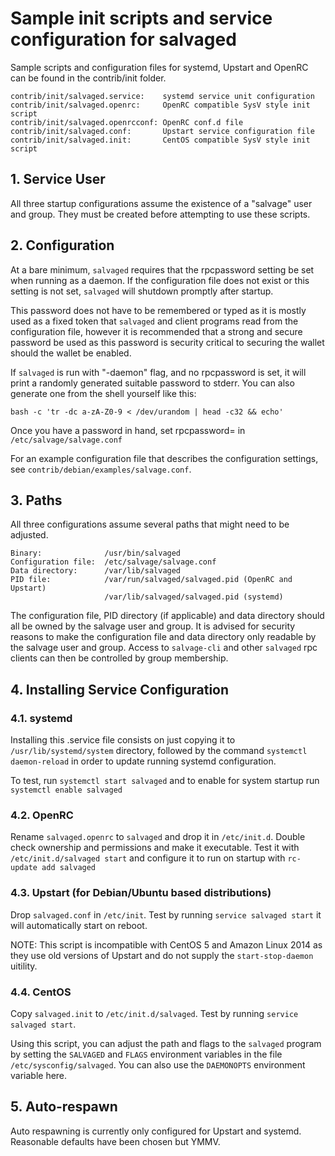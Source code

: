 # Sample init scripts and service configuration for salvaged

Sample scripts and configuration files for systemd, Upstart and OpenRC can be
found in the contrib/init folder.

```
contrib/init/salvaged.service:    systemd service unit configuration
contrib/init/salvaged.openrc:     OpenRC compatible SysV style init script
contrib/init/salvaged.openrcconf: OpenRC conf.d file
contrib/init/salvaged.conf:       Upstart service configuration file
contrib/init/salvaged.init:       CentOS compatible SysV style init script
```

## 1. Service User

All three startup configurations assume the existence of a "salvage" user and
group. They must be created before attempting to use these scripts.

## 2. Configuration

At a bare minimum, `salvaged` requires that the rpcpassword setting be set
when running as a daemon. If the configuration file does not exist or this
setting is not set, `salvaged` will shutdown promptly after startup.

This password does not have to be remembered or typed as it is mostly used as
a fixed token that `salvaged` and client programs read from the configuration
file, however it is recommended that a strong and secure password be used as
this password is security critical to securing the wallet should the wallet be
enabled.

If `salvaged` is run with "-daemon" flag, and no rpcpassword is set, it will
print a randomly generated suitable password to stderr. You can also generate
one from the shell yourself like this:

```
bash -c 'tr -dc a-zA-Z0-9 < /dev/urandom | head -c32 && echo'
```

Once you have a password in hand, set rpcpassword= in `/etc/salvage/salvage.conf`

For an example configuration file that describes the configuration settings,
see `contrib/debian/examples/salvage.conf`.

## 3. Paths

All three configurations assume several paths that might need to be adjusted.

```
Binary:              /usr/bin/salvaged
Configuration file:  /etc/salvage/salvage.conf
Data directory:      /var/lib/salvaged
PID file:            /var/run/salvaged/salvaged.pid (OpenRC and Upstart)
                     /var/lib/salvaged/salvaged.pid (systemd)
```

The configuration file, PID directory (if applicable) and data directory should
all be owned by the salvage user and group. It is advised for security reasons
to make the configuration file and data directory only readable by the salvage
user and group. Access to `salvage-cli` and other `salvaged` rpc clients can
then be controlled by group membership.

## 4. Installing Service Configuration

### 4.1. systemd

Installing this .service file consists on just copying it to
`/usr/lib/systemd/system` directory, followed by the command
`systemctl daemon-reload` in order to update running systemd configuration.

To test, run `systemctl start salvaged` and to enable for system startup run `systemctl enable salvaged`

### 4.2. OpenRC

Rename `salvaged.openrc` to `salvaged` and drop it in `/etc/init.d`. Double
check ownership and permissions and make it executable. Test it with
`/etc/init.d/salvaged start` and configure it to run on startup with
`rc-update add salvaged`

### 4.3. Upstart (for Debian/Ubuntu based distributions)

Drop `salvaged.conf` in `/etc/init`. Test by running `service salvaged start`
it will automatically start on reboot.

NOTE: This script is incompatible with CentOS 5 and Amazon Linux 2014 as they
use old versions of Upstart and do not supply the `start-stop-daemon` uitility.

### 4.4. CentOS

Copy `salvaged.init` to `/etc/init.d/salvaged`. Test by running
`service salvaged start`.

Using this script, you can adjust the path and flags to the `salvaged` program
by setting the `SALVAGED` and `FLAGS` environment variables in the file
`/etc/sysconfig/salvaged`. You can also use the `DAEMONOPTS` environment
variable here.

## 5. Auto-respawn

Auto respawning is currently only configured for Upstart and systemd.
Reasonable defaults have been chosen but YMMV.
